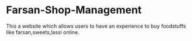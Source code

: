 # Farsan-Shop-Management

This a website which allows users to have an experience to buy foodstuffs like farsan,sweets,lassi online.
